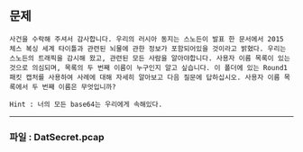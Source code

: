 ## __문제__
```
사건을 수락해 주셔서 감사합니다. 우리의 러시아 동지는 스노든이 발표 한 문서에서 2015 체스 복싱 세계 타이틀과 관련된 뇌물에 관한 정보가 포함되어있을 것이라고 밝혔다. 우리는 스노든의 트래픽을 감시해 왔고, 관련된 모든 사람을 알아야합니다. 사용자 이름 목록이 있는 것으로 의심되며, 목록의 두 번째 이름이 누구인지 알고 싶습니다. 이 폴더에 있는 Round1 패킷 캡처를 사용하여 사례에 대해 자세히 알아보고 다음 질문에 답하십시오. 사용자 이름 목록에서 두 번째 이름은 무엇입니까?

Hint : 너의 모든 base64는 우리에게 속해있다.
```
---

### __파일 : DatSecret.pcap__

<br>
